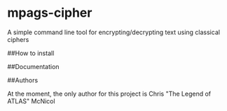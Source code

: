 # mpags-cipher
A simple command line tool for encrypting/decrypting text using classical ciphers

##How to install

##Documentation


##Authors

At the moment, the only author for this project is Chris "The Legend of ATLAS" McNicol
